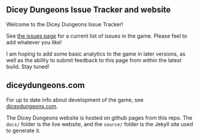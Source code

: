 ## Dicey Dungeons Issue Tracker and website

Welcome to the Dicey Dungeons Issue Tracker!

See <a href="https://github.com/TerryCavanagh/diceydungeons.com/issues">the issues page</a> for a current list of issues in the game. Please feel to add whatever you like!

I am hoping to add some basic analytics to the game in later versions, as well as the ability to submit feedback to this page from within the latest build. Stay tuned!

## diceydungeons.com

For up to date info about development of the game, see <a href="http://diceydungeons.com">diceydungeons.com</a>.

The Dicey Dungeons website is hosted on github pages from this repo. The `docs/` folder is the live website, and the `source/` folder is the Jekyll site used to generate it.
